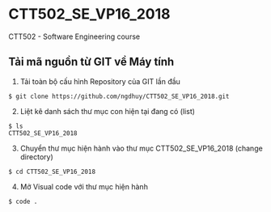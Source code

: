 # CTT502_SE_VP16_2018
CTT502 - Software Engineering course

## Tải mã nguồn từ GIT về Máy tính
1. Tải toàn bộ cấu hình Repository của GIT lần đầu
```
$ git clone https://github.com/ngdhuy/CTT502_SE_VP16_2018.git
```
2. Liệt kê danh sách thư mục con hiện tại đang có (list)
```
$ ls
CTT502_SE_VP16_2018
```
3. Chuyển thư mục hiện hành vào thư mục CTT502_SE_VP16_2018 (change directory)
``` 
$ cd CTT502_SE_VP16_2018
```
4. Mở Visual code với thư mục hiện hành
```
$ code .
```